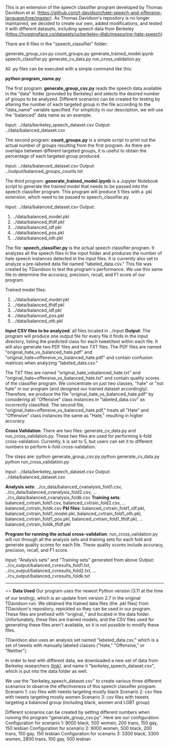 This is an extension of the speech classifier program developed by Thomas Davidson et al. (https://github.com/t-davidson/hate-speech-and-offensive-language/tree/master). As Thomas Davidson's repository is no longer maintained, we decided to create our own, added modifications, and tested it with different datasets, including speech data from Berkeley (https://huggingface.co/datasets/ucberkeley-dlab/measuring-hate-speech)


There are 6 files in the "speech_classifier" folder:

generate_group_csv.py
count_groups.py
generate_trained_model.ipynb
speech_classifier.py
generate_cv_data.py
run_cross_validation.py


All .py files can be executed with a simple command like this:

**python program_name.py**

The first program: **generate_group_csv.py** reads the speech data available in the "data" folder (provided by Berkeley) and selects the desired number of groups to be analyzed. Different scenarios can be created for testing by altering the number of each targeted group in the file according to the "data_name" variable specified. For simplicity in our description, we will use the "balanced" data name as an example.

Input: ../data/berkeley_speech_dataset.csv
Output: ../data/balanced_dataset.csv

The second program: **count_groups.py** is a simple script to print out the actual number of groups resulting from the first program. As there are overlaps between different targeted groups, it is useful to obtain the percentage of each targeted group produced.

Input: ../data/balanced_dataset.csv
Output: ../output/balanced_groups_counts.txt

The third program: **generate_trained_model.ipynb** is a Jupyter Notebook script to generate the trained model that needs to be passed into the speech classifier program. This program will produce 5 files with a .pkl extension, which need to be passed to speech_classifier.py.

Input: ../data/balanced_dataset.csv
Output:

1. ../data/balanced_model.pkl
2. ../data/balanced_tfidf.pkl
3. ../data/balanced_idf.pkl
4. ../data/balanced_pos.pkl
5. ../data/balanced_oth.pkl

The file: **speech_classifier.py** is the actual speech classifier program. It analyzes all the speech files in the input folder and produces the number of hate speech instances detected in the input files. It is currently also set to analyze a pre-labeled data file named "labeled_data.csv." This file was created by TDavidson to test the program's performance. We use this same file to determine the accuracy, precision, recall, and F1 score of our program.

Trained model files:

1. ../data/balanced_model.pkl
2. ../data/balanced_tfidf.pkl
3. ../data/balanced_idf.pkl
4. ../data/balanced_pos.pkl
5. ../data/balanced_oth.pkl


**Input CSV files to be analyzed**: all files located in ../input
**Output**: The program will produce one output file for every file it finds in the input directory, listing the predicted class for each tweet/text within each file. It will also generate two PDF files and two TXT files. The PDF files are named "original_hate_vs_balanced_hate.pdf" and "original_hate+offensive_vs_balanced_hate.pdf" and contain confusion matrices when analyzing "labeled_data.csv." 

The TXT files are named "original_hate_vsbalanced_hate.txt" and "original_hate+offensive_vs_balanced_hate.txt" and contain quality scores of the classifier program. We concentrate on just two classes, "hate" or "not hate" in our program (and designed our trained dataset accordingly). Therefore, we produce the file "original_hate_vs_balanced_hate.pdf" by considering all "Offensive" class instances in "labeled_data.csv" as incorrectly classified. The second file, "original_hate+offensive_vs_balanced_hate.pdf," treats all "Hate" and "Offensive" class instances the same as "Hate," resulting in higher accuracy.

**Cross Validation**:
There are two files: generate_cv_data.py and run_cross_validation.py. These two files are used for performing k-fold cross-validation. Currently, k is set to 5, but users can set it to different numbers to perform k-fold cross-validation.

The steps are:
python generate_group_csv.py
python generate_cv_data.py
python run_cross_validation.py

Input: ../data/berkeley_speech_dataset.csv
Output: ../data/balanced_dataset.csv


**Analysis sets**: ../cv_data/balanced_cvanalysis_fold1.csv, ../cv_data/balanced_cvanalysis_fold2.csv, ... ../cv_data/balanced_cvanalysis_foldk.csv
**Training sets**: balanced_cvtrain_fold1.csv, balanced_cvtrain_fold2.csv, ... balanced_cvtrain_foldk.csv
**Pkl files**: balanced_cvtrain_fold1_idf.pkl, balanced_cvtrain_fold1_model.pkl, balanced_cvtrain_fold1_oth.pkl, balanced_cvtrain_fold1_pos.pkl, balanced_cvtrain_fold1_tfidf.pkl, ... balanced_cvtrain_foldk_tfidf.pkl

**Program for running the actual cross-validation**: run_cross_validation.py will run through all the analysis sets and training sets for each fold and generate quality scores for each file. These quality scores include accuracy, precision, recall, and F1 score.

Input: "Analysis sets" and "Training sets" generated from above
Output: ../cv_output/balanced_cvresults_fold1.txt, ../cv_output/balanced_cvresults_fold2.txt, ... ../cv_output/balanced_cvresults_foldk.txt


---------------------------------------------------------------------------------------------------------------------------------------------------------------------
⭐️⭐️ **Data Used**
Our program uses the newest Python version (3.11 at the time of our testing), which is an update from version 2.7 in the original TDavidson run. We obtained the trained data files (the .pkl files) from TDavidson's repository, repickled so they can be used in our program. These files are prefixed with "original_" and located in the data folder. Unfortunately, these files are trained models, and the CSV files used for generating these files aren't available, so it is not possible to modify these files.

TDavidson also uses an analysis set named "labeled_data.csv," which is a set of tweets with manually labeled classes ("Hate," "Offensive," or "Neither").


In order to test with different data, we downloaded a new set of data from Berkeley researchers ([link](https://huggingface.co/datasets/ucberkeley-dlab/measuring-hate-speech)), and name it "berkeley_speech_dataset.csv", which is put into the data folder as well. 

We use the "berkeley_speech_dataset.csv" to create various three different scenarios to observe the effectiveness of this speech classifier program.
Scenario 1: csv files with tweets targeting mostly black
Scenario 2: csv files with tweets targeting mostly women
Scenario 3: csv files with tweets targeting a balanced group (including black, women and LGBT group)

Different scenarios can be created by setting different numbers when running the program "generate_group_csv.py". Here are our configuration:
Configuration for scenario 1: 9000 black, 500 women, 200 trans, 150 gay, 150 lesbian
Configuration for scenario 2: 9000 women, 500 black, 200 trans, 150 gay, 150 lesbian
Configuration for scenario 3: 3300 black, 3300 women, 2800 trans, 100 gay, 500 lesbian






